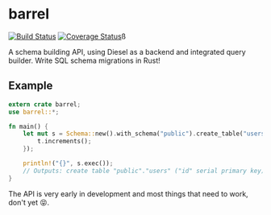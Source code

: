 # barrel

[![Build Status](https://travis-ci.org/spacekookie/barrel.svg?branch=master)](https://travis-ci.org/spacekookie/barrel)  [![Coverage Status](https://coveralls.io/repos/github/spacekookie/barrel/badge.svg?branch=master)](https://coveralls.io/github/spacekookie/barrel?branch=master)ß

A schema building API, using Diesel as a backend and integrated query builder. Write SQL schema migrations in Rust!

## Example

```rust
extern crate barrel;
use barrel::*;

fn main() {
    let mut s = Schema::new().with_schema("public").create_table("users", |t: &mut Table| {
        t.increments();
    });

    println!("{}", s.exec());
    // Outputs: create table "public"."users" ("id" serial primary key)
}
```

The API is very early in development and most things that need to work, don't yet 😝. 